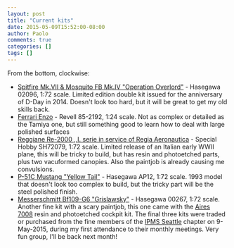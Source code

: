 ```yaml
---
layout: post
title: "Current kits"
date: 2015-05-09T15:52:00-08:00
author: Paolo
comments: true
categories: []
tags: []
---
```

From the bottom, clockwise:


*   [Spitfire Mk.VII &amp; Mosquito FB Mk.IV "Operation Overlord"](http://www.hasegawausa.com/product-pages/hsgs2096.html) - Hasegawa 02096, 1:72 scale. Limited edition double kit issued for the anniversary of D-Day in 2014. Doesn't look too hard, but it will be great to get my old skills back.
*   [Ferrari Enzo](http://www.revell.com/model-kits/cars/85-2192.html#.VU6jhrpVhBc) - Revell 85-2192, 1:24 scale. Not as complex or detailed as the Tamiya one, but still something good to learn how to deal with large polished surfaces
*   [Reggiane Re-2000 ,,I. serie in service of Regia Aeronautica](http://kits.kitreview.com/sh72079reviewgp_1.htm) - Special Hobby SH72079, 1:72 scale. Limited release of an Italian early WWII plane, this will be tricky to build, but has resin and photoetched parts, plus two vacuformed canopies. Also the paintjob is already causing me convulsions.
*   [P-51C Mustang "Yellow Tail"](http://www.oldmodelkits.com/index.php?detail=1717) - Hasegawa AP12, 1:72 scale. 1993 model that doesn't look too complex to build, but the tricky part will be the steel polished finish.
*   [Messerschmitt Bf109-G6 "Grislawsky"](http://www.amazon.com/Hasegawa-Messerschmitt-109G-6-Grislawski-Plastic/dp/B00OL9YBKQ) - Hasegawa 00267, 1:72 scale. Another fine kit with a scary paintjob, this one came with the [Aires 7008](https://www.scalemates.com/kits/150826-aires-7008-bf-109g-cockpit-set) resin and photoetched cockpit kit.
The final three kits were traded or purchased from the fine members of the [IPMS Seattle](http://www.ipms-seattle.org/) chapter on 9-May-2015, during my first attendance to their monthly meetings. Very fun group, I'll be back next month!
